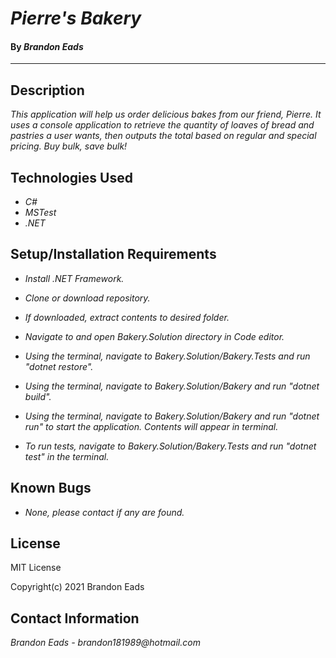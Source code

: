 # _Pierre's Bakery_

#### By _**Brandon Eads**_

---

## Description

_This application will help us order delicious bakes from our friend, Pierre. It uses a console application to retrieve the quantity of loaves of bread and pastries a user wants, then outputs the total based on regular and special pricing. Buy bulk, save bulk!_

## Technologies Used

* _C#_
* _MSTest_
* _.NET_



## Setup/Installation Requirements

* _Install .NET Framework._
* _Clone or download repository._
* _If downloaded, extract contents to desired folder._
* _Navigate to and open Bakery.Solution directory in Code editor._
* _Using the terminal, navigate to Bakery.Solution/Bakery.Tests and run "dotnet restore"._
* _Using the terminal, navigate to Bakery.Solution/Bakery and run "dotnet build"._
* _Using the terminal, navigate to Bakery.Solution/Bakery and run "dotnet run" to start the application. Contents will appear in terminal._

*  _To run tests, navigate to Bakery.Solution/Bakery.Tests and run "dotnet test" in the terminal._


## Known Bugs

* _None, please contact if any are found._


## License

MIT License

Copyright(c) 2021 Brandon Eads

## Contact Information

_Brandon Eads - brandon181989@hotmail.com_
